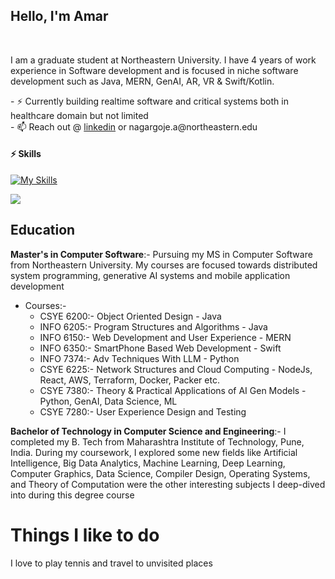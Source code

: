 ## Hello, I'm Amar

<br/>

I am a graduate student at Northeastern University. I have 4 years of work experience in Software development and is focused in niche software development such as Java, MERN, GenAI, AR, VR & Swift/Kotlin.

<div>
- ⚡ Currently building realtime software and critical systems both in healthcare domain but not limited<br>
- 📫 Reach out @ <a href="https://www.linkedin.com/in/amarcs" target="_blank">linkedin</a> or nagargoje.a@northeastern.edu

</div>

#### ⚡ Skills
[![My Skills](https://skillicons.dev/icons?i=java,swift,androidstudio,javascript,typescript,python,jquery,cpp,react,nextjs,nodejs,flutter,firebase,linux,aws,gcp,figma,linux,vim,eclipse,docker,kubernetes,mysql,mongodb,sqlite,html,git,github,gitlab&theme=light&perline=15)](https://skillicons.dev)

![](https://myreadme.vercel.app/api/embed/iaamar?panels=userstatistics,toprepositories,toplanguages,commitgraph)

## **Education**

**Master's in Computer Software**:- Pursuing my MS in Computer Software from Northeastern University. My courses are focused towards distributed system programming, generative AI systems and mobile application development
* Courses:- 
   * CSYE 6200:- Object Oriented Design - Java
   * INFO 6205:- Program Structures and Algorithms - Java
   * INFO 6150:- Web Development and User Experience - MERN
   * INFO 6350:- SmartPhone Based Web Development - Swift
   * INFO 7374:- Adv Techniques With LLM - Python
   * CSYE 6225:- Network Structures and Cloud Computing - NodeJs, React, AWS, Terraform, Docker, Packer etc.
   * CSYE 7380:- Theory & Practical Applications of AI Gen Models - Python, GenAI, Data Science, ML
   * CSYE 7280:- User Experience Design and Testing

**Bachelor of Technology in Computer Science and Engineering**:- I completed my B. Tech from Maharashtra Institute of Technology, Pune, India. During my coursework, I explored some new fields like Artificial Intelligence, Big Data Analytics, Machine Learning, Deep Learning, Computer Graphics, Data Science, Compiler Design, Operating Systems, and Theory of Computation were the other interesting subjects I deep-dived into during this degree course


# **Things I like to do** 
I love to play tennis and travel to unvisited places


